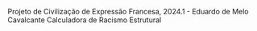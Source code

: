 Projeto de Civilização de Expressão Francesa, 2024.1 - Eduardo de Melo Cavalcante 
Calculadora de Racismo Estrutural
